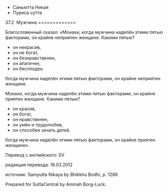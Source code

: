 









* Саньютта Никая
* Пуриса сутта


37\.2\. Мужчина
\=\=\=\=\=\=\=\=\=\=\=\=\=



Благословенный сказал: «Монахи, когда мужчина наделён этими пятью факторами, он крайне неприятен женщине\. Какими пятью?


* он некрасив,
* он не богат,
* он безнравственен,
* он апатичен,
* он бесплоден\.


Когда мужчина наделён этими пятью факторами, он крайне неприятен женщине\.


Монахи, когда мужчина наделён этими пятью факторами, он крайне приятен женщине\. Какими пятью?


* он красив,
* он богат,
* он нравственен,
* он умён и трудолюбив,
* он способен зачать детей\.


Когда мужчина наделён этими пятью факторами, он крайне приятен женщине»\.



Перевод с английского: SV


редакция перевода: 16\.03\.2012


источник: Samyutta Nikaya by Bhikkhu Bodhi, p\. 1286


Prepared for SuttaCentral by Aminah Borg\-Luck\.







